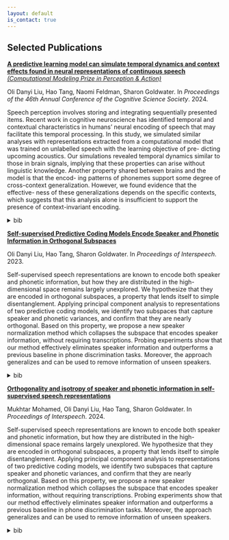 ```yaml
---
layout: default
is_contact: true
---
```


## Selected Publications

[**A predictive learning model can simulate temporal dynamics and context effects found in neural representations of continuous speech**](https://arxiv.org/pdf/2405.08237)  [*(Computational Modeling Prize in Perception & Action)*](https://cognitivesciencesociety.org/conference-awards/)

Oli Danyi Liu, Hao Tang, Naomi Feldman, Sharon Goldwater. In <em>Proceedings of the 46th Annual Conference of the Cognitive Science Society</em>. 2024.

Speech perception involves storing and integrating sequentially presented items. Recent work in cognitive neuroscience has identified temporal and contextual characteristics in humans’ neural encoding of speech that may facilitate this temporal processing. In this study, we simulated similar analyses with representations extracted from a computational model that was trained on unlabelled speech with the learning objective of pre- dicting upcoming acoustics. Our simulations revealed temporal dynamics similar to those in brain signals, implying that these properties can arise without linguistic knowledge. Another property shared between brains and the model is that the encod- ing patterns of phonemes support some degree of cross-context generalization. However, we found evidence that the effective- ness of these generalizations depends on the specific contexts, which suggests that this analysis alone is insufficient to support the presence of context-invariant encoding.

<details>
  <summary>bib</summary>
     <pre>@inproceedings{liu.tang.ea:predictive,
  title = {A predictive learning model can simulate temporal dynamics and context effects found in neural representations of continuous speech},
  author = {Liu, Oli Danyi and Tang, Hao and Feldman, Naomi H. and Goldwater, Sharon},
  booktitle = {Proceedings of the 46th Annual Conference of the Cognitive Science Society},
  year = {2024}
}</pre>
</details>

[**Self-supervised Predictive Coding Models Encode Speaker and Phonetic Information in Orthogonal Subspaces**](https://arxiv.org/pdf/2305.12464.pdf) 

Oli Danyi Liu, Hao Tang, Sharon Goldwater. In <em>Proceedings of Interspeech</em>. 2023.

Self-supervised speech representations are known to encode both speaker and phonetic information, but how they are distributed in the high-dimensional space remains largely unexplored. We hypothesize that they are encoded in orthogonal subspaces, a property that lends itself to simple disentanglement. Applying principal component analysis to representations of two predictive coding models, we identify two subspaces that capture speaker and phonetic variances, and confirm that they are nearly orthogonal. Based on this property, we propose a new speaker normalization method which collapses the subspace that encodes speaker information, without requiring transcriptions. Probing experiments show that our method effectively eliminates speaker information and outperforms a previous baseline in phone discrimination tasks. Moreover, the approach generalizes and can be used to remove information of unseen speakers.

<details>
  <summary>bib</summary>
     <pre>@inproceedings{liu.tang.ea:self-supervised,   
  author={Oli Danyi Liu and Hao Tang and Sharon Goldwater},     
  title={Self-supervised Predictive Coding Models Encode Speaker and Phonetic Information in Orthogonal Subspaces},   
  year=2023,   
  booktitle={Proc. INTERSPEECH 2023},   
  pages={2968--2972},   
  doi={10.21437/Interspeech.2023-871}   
  }</pre>
</details>

[**Orthogonality and isotropy of speaker and phonetic information in self-supervised speech representations**](https://www.isca-archive.org/interspeech_2024/mohamed24_interspeech.pdf) 

Mukhtar Mohamed, Oli Danyi Liu, Hao Tang, Sharon Goldwater. In <em>Proceedings of Interspeech</em>. 2024.

Self-supervised speech representations are known to encode both speaker and phonetic information, but how they are distributed in the high-dimensional space remains largely unexplored. We hypothesize that they are encoded in orthogonal subspaces, a property that lends itself to simple disentanglement. Applying principal component analysis to representations of two predictive coding models, we identify two subspaces that capture speaker and phonetic variances, and confirm that they are nearly orthogonal. Based on this property, we propose a new speaker normalization method which collapses the subspace that encodes speaker information, without requiring transcriptions. Probing experiments show that our method effectively eliminates speaker information and outperforms a previous baseline in phone discrimination tasks. Moreover, the approach generalizes and can be used to remove information of unseen speakers.

<details>
  <summary>bib</summary>
     <pre>@inproceedings{mohamed24_interspeech,
  title={Orthogonality and isotropy of speaker and phonetic information in self-supervised speech representations},
  author={Mukhtar Mohamed and Oli Danyi Liu and Hao Tang and Sharon Goldwater},
  year={2024},
  booktitle={Interspeech 2024},
  pages={3625--3629},
  doi={10.21437/Interspeech.2024-1054},
}</pre>
</details>
